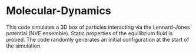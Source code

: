 # Molecular-Dynamics

This code simulates a 3D box of particles interacting via the Lennard-Jones potential (NVE ensemble). Static properties of the equilibrium fluid is probed.
The code randomly generates an initial configuration at the start of the simulation.
